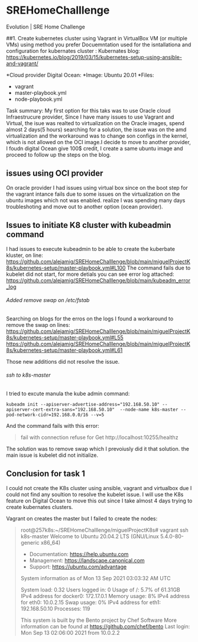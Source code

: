 # SREHomeChalllenge
Evolution | SRE Home Challenge

##1. Create kubernetes cluster using Vagrant in VirtualBox VM (or multiple VMs) using method you prefer 
Docuemntation used for the isntallationa and configuration for kubernates cluster :
Kubernates blog:
https://kubernetes.io/blog/2019/03/15/kubernetes-setup-using-ansible-and-vagrant/

*Cloud provider Digital Ocean:
*Image: Ubuntu 20.01
*Files:
 * vagrant
 * master-playbook.yml
 * node-playbook.yml


Task summary:
My first option for this taks was to use Oracle cloud Infraestrucure provider, Since I have many issues to use Vagrant and Virtual, the isue was realted to virtualization on the Oracle images, spend almost 2 days(5 hours) searching for a solution, the issue was on the amd virtualization and the workaround was to change son configs in the kernel, which is not allowed on the OCI image.I decide to move to another provider, I foudn digital Ocean give 100$ credit, I create a same ubuntu image and proceed to follow up the steps on the blog.

## issues using OCI provider
On oracle provider I had issues using virtual box since on the boot step for the vagrant intance fails due to some issues on the virtualization on the ubuntu images which not was enabled. realize I was spending many days troubleshoting and move out to another option (ocean provider). 

## Issues to initiate K8 cluster with kubeadmin command
I had issues to execute kubeadmin to be able to create the kuberbate kluster, on line:
https://github.com/alejamig/SREHomeChalllenge/blob/main/miguelProjectK8s/kubernetes-setup/master-playbook.yml#L100
The command fails due to kubelet did not start, for more detials you can see error log attached:
https://github.com/alejamig/SREHomeChalllenge/blob/main/kubeadm_error_log

###### Added  remove swap on /etc/fstab
Searching on blogs for the erros on the logs I found a workaround to remove the swap on lines:
https://github.com/alejamig/SREHomeChalllenge/blob/main/miguelProjectK8s/kubernetes-setup/master-playbook.yml#L55
https://github.com/alejamig/SREHomeChalllenge/blob/main/miguelProjectK8s/kubernetes-setup/master-playbook.yml#L61

Those new additions did not resolve the issue.

###### ssh to k8s-master
I tried to excute manula the kube admin command:
```
kubeadm init --apiserver-advertise-address="192.168.50.10" --apiserver-cert-extra-sans="192.168.50.10"  --node-name k8s-master --pod-network-cidr=192.168.0.0/16 --v=5
```
And the command fails with this error:
> fail with connection refuse for Get http://localhost:10255/healthz

The solution was  to remove swap which I prevoiusly did it that solution. the main issue is kubelet did not initialize.

## Conclusion for task 1
I could not create the K8s cluster using ansible, vagrant and virtualbox due I could not find any soultion to resolve the kubelet issue. I will use the K8s feature on Digital Ocean to move this out since I take almost 4 days trying to create kubernates clusters.

Vagrant on creates the master but I failed to create the nodes:
> root@257k8s:~/SREHomeChalllenge/miguelProjectK8s# vagrant ssh k8s-master
>Welcome to Ubuntu 20.04.2 LTS (GNU/Linux 5.4.0-80-generic x86_64)
>
>* Documentation:  https://help.ubuntu.com
> * Management:     https://landscape.canonical.com
> * Support:        https://ubuntu.com/advantage
>
>  System information as of Mon 13 Sep 2021 03:03:32 AM UTC
>
>  System load:  0.32              Users logged in:          0
>  Usage of /:   5.7% of 61.31GB   IPv4 address for docker0: 172.17.0.1
>  Memory usage: 8%                IPv4 address for eth0:    10.0.2.15
>  Swap usage:   0%                IPv4 address for eth1:    192.168.50.10
>  Processes:    119
>
>
>This system is built by the Bento project by Chef Software
>More information can be found at https://github.com/chef/bento
>Last login: Mon Sep 13 02:06:00 2021 from 10.0.2.2
 
